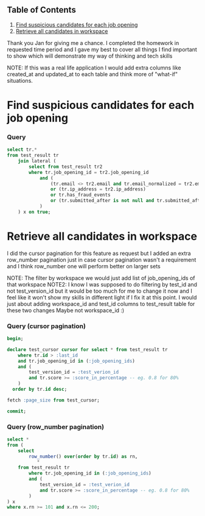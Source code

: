 ## Table of Contents

1. [Find suspicious candidates for each job opening](#suspicious-candidates)
2. [Retrieve all candidates in workspace](#candidates-in-workspace)

Thank you Jan for giving me a chance.
I completed the homework in requested time period and I gave my best to cover all things I find important to show which will demonstrate my way of thinking and tech skills

NOTE: If this was a real life application I would add extra columns like created_at and updated_at to each table and think more of "what-if" situations.

# Find suspicious candidates for each job opening

### Query

```sql
select tr.*
from test_result tr
    join lateral (
        select from test_result tr2
        where tr.job_opening_id = tr2.job_opening_id
            and (
                (tr.email <> tr2.email and tr.email_normalized = tr2.email_normalized)
                or (tr.ip_address = tr2.ip_address)
                or tr.has_fraud_events
                or (tr.submitted_after is not null and tr.submitted_after < interval '3' minute)
            )
    ) x on true;
```

# Retrieve all candidates in workspace

I did the cursor pagination for this feature as request but I added an extra row_number pagination just in case cursor pagination wasn't a requirement and I think row_number one will perform better on larger sets

NOTE: The filter by workspace we would just add list of job_opening_ids of that workspace
NOTE2: I know I was supposed to do filtering by test_id and not test_version_id but it would be too much for me to change it now and I feel like it won't show my skills in different light if I fix it at this point.
I would just about adding workspace_id and test_id columns to test_result table for these two changes
Maybe not workspace_id :)

### Query (cursor pagination)

```sql
begin;

declare test_cursor cursor for select * from test_result tr
    where tr.id > :last_id
    and tr.job_opening_id in (:job_opening_ids)
    and (
        test_version_id = :test_verion_id
        and tr.score >= :score_in_percentage -- eg. 0.8 for 80%
    )
  order by tr.id desc;

fetch :page_size from test_cursor;

commit;
```

### Query (row_number pagination)

```sql
select *
from (
    select
        row_number() over(order by tr.id) as rn,
           *
    from test_result tr
        where tr.job_opening_id in (:job_opening_ids)
        and (
            test_version_id = :test_verion_id
            and tr.score >= :score_in_percentage -- eg. 0.8 for 80%
        )
) x
where x.rn >= 101 and x.rn <= 200;
```
